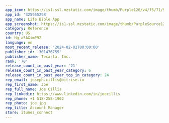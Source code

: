 ```yaml
---
app_icon: https://is1-ssl.mzstatic.com/image/thumb/Purple126/v4/f5/71/9a/f5719a13-f504-6cc3-c6ec-12355e1125df/AppIcon-lifeBible-0-0-1x_U007emarketing-0-7-0-85-220.png/1024x1024bb.png
app_id: '325955298'
app_name: Life Bible App
app_screenshot: https://is1-ssl.mzstatic.com/image/thumb/PurpleSource126/v4/f0/04/1d/f0041d38-d47a-5983-154b-a83c9ea0099e/e10217a4-b57c-4c74-8143-825dbf636a7e_1.png/1242x2688bb.png
category: Reference
country: US
id: Hg_a5AXimP92
language: en
most_recent_release: '2024-02-02T00:00:00'
publisher_id: '301476755'
publisher_name: Tecarta, Inc.
rank: '70'
release_count_in_past_year: '21'
release_count_in_past_year_category: 6
release_count_in_past_year_top_in_category: 24
rep_email: joseph.cillis@bitrise.io
rep_first_name: Joe
rep_full_name: Joe Cillis
rep_linkedin: https://www.linkedin.com/in/joecillis
rep_phone: +1 518-258-1902
rep_photo: joe.jpg
rep_title: Account Manager
store: itunes_connect
---
```

